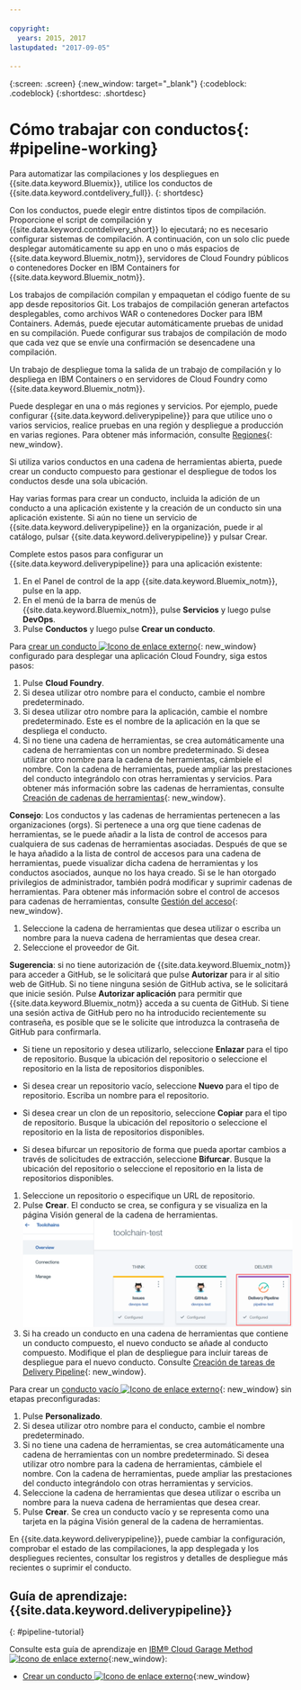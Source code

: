 ```yaml
---

copyright:
  years: 2015, 2017
lastupdated: "2017-09-05"

---
```



{:screen: .screen}
{:new_window: target="_blank"}
{:codeblock: .codeblock}
{:shortdesc: .shortdesc}

# Cómo trabajar con conductos{: #pipeline-working}

Para automatizar las compilaciones y los despliegues en {{site.data.keyword.Bluemix}}, utilice los conductos de {{site.data.keyword.contdelivery_full}}.
{: shortdesc}

Con los conductos, puede elegir entre distintos tipos de compilación. Proporcione el script de compilación y {{site.data.keyword.contdelivery_short}} lo ejecutará; no es necesario configurar sistemas de compilación. A continuación, con un solo clic puede desplegar automáticamente su app en uno o más espacios de {{site.data.keyword.Bluemix_notm}}, servidores de Cloud Foundry públicos o contenedores Docker en IBM Containers for {{site.data.keyword.Bluemix_notm}}.

Los trabajos de compilación compilan y empaquetan el código fuente de su app desde repositorios Git. Los trabajos de compilación generan artefactos desplegables, como archivos WAR o contenedores Docker para IBM Containers. Además, puede ejecutar automáticamente pruebas de unidad en su compilación. Puede configurar sus trabajos de compilación de modo que cada vez que se envíe una confirmación se desencadene una compilación.

Un trabajo de despliegue toma la salida de un trabajo de compilación y lo despliega en IBM Containers o en servidores de Cloud Foundry como {{site.data.keyword.Bluemix_notm}}.

Puede desplegar en una o más regiones y servicios. Por ejemplo, puede configurar {{site.data.keyword.deliverypipeline}} para que utilice uno o varios servicios, realice pruebas en una región y despliegue a producción en varias regiones. Para obtener más información, consulte [Regiones](/docs/overview/whatisbluemix.html#ov_intro_reg){: new_window}.

Si utiliza varios conductos en una cadena de herramientas abierta, puede crear un conducto compuesto para gestionar el despliegue de todos los conductos desde una sola ubicación.

Hay varias formas para crear un conducto, incluida la adición de un conducto a una aplicación existente y la creación de un conducto sin una aplicación existente. Si aún no tiene un servicio de {{site.data.keyword.deliverypipeline}} en la organización, puede ir al catálogo, pulsar {{site.data.keyword.deliverypipeline}} y pulsar Crear.

Complete estos pasos para configurar un {{site.data.keyword.deliverypipeline}} para una aplicación existente:

1. En el Panel de control de la app {{site.data.keyword.Bluemix_notm}}, pulse en la app.
1. En el menú de la barra de menús de {{site.data.keyword.Bluemix_notm}}, pulse **Servicios** y luego pulse **DevOps**.
1. Pulse **Conductos** y luego pulse **Crear un conducto**.

Para [crear un conducto ![Icono de enlace externo](../../icons/launch-glyph.svg "Icono de enlace externo")](https://console.bluemix.net/devops/pipelines/dashboard/create){: new_window} configurado para desplegar una aplicación Cloud Foundry, siga estos pasos:

1. Pulse **Cloud Foundry**.
1. Si desea utilizar otro nombre para el conducto, cambie el nombre predeterminado.
1. Si desea utilizar otro nombre para la aplicación, cambie el nombre predeterminado. Este es el nombre de la aplicación en la que se despliega el conducto.
1. Si no tiene una cadena de herramientas, se crea automáticamente una cadena de herramientas con un nombre predeterminado. Si desea utilizar otro nombre para la cadena de herramientas, cámbiele el nombre. Con la cadena de herramientas, puede ampliar las prestaciones del conducto integrándolo con otras herramientas y servicios. Para obtener más información sobre las cadenas de herramientas, consulte [Creación de cadenas de herramientas](/docs/services/ContinuousDelivery/toolchains_working.html){: new_window}.

 **Consejo**: Los conductos y las cadenas de herramientas pertenecen a las organizaciones (orgs). Si pertenece a una org que tiene cadenas de herramientas, se le puede añadir a la lista de control de accesos para cualquiera de sus cadenas de herramientas asociadas. Después de que se le haya añadido a la lista de control de accesos para una cadena de herramientas, puede visualizar dicha cadena de herramientas y los conductos asociados, aunque no los haya creado. Si se le han otorgado privilegios de administrador, también podrá modificar y suprimir cadenas de herramientas. Para obtener más información sobre el control de accesos para cadenas de herramientas, consulte [Gestión del acceso](/docs/services/ContinuousDelivery/toolchains_using.html#managing_access){: new_window}.

1. Seleccione la cadena de herramientas que desea utilizar o escriba un nombre para la nueva cadena de herramientas que desea crear.
1. Seleccione el proveedor de Git.

 **Sugerencia**: si no tiene autorización de {{site.data.keyword.Bluemix_notm}} para acceder a GitHub, se le solicitará que pulse **Autorizar** para ir al sitio web de GitHub. Si no tiene ninguna sesión de GitHub activa, se le solicitará que inicie sesión. Pulse **Autorizar aplicación** para permitir que {{site.data.keyword.Bluemix_notm}} acceda a su cuenta de GitHub. Si tiene una sesión activa de GitHub pero no ha introducido recientemente su contraseña, es posible que se le solicite que introduzca la contraseña de GitHub para confirmarla.

   * Si tiene un repositorio y desea utilizarlo, seleccione **Enlazar** para el tipo de repositorio. Busque la ubicación del repositorio o seleccione el repositorio en la lista de repositorios disponibles.

   * Si desea crear un repositorio vacío, seleccione **Nuevo** para el tipo de repositorio. Escriba un nombre para el repositorio.

   * Si desea crear un clon de un repositorio, seleccione **Copiar** para el tipo de repositorio. Busque la ubicación del repositorio o seleccione el repositorio en la lista de repositorios disponibles.

   * Si desea bifurcar un repositorio de forma que pueda aportar cambios a través de solicitudes de extracción, seleccione **Bifurcar**. Busque la ubicación del repositorio o seleccione el repositorio en la lista de repositorios disponibles.

1. Seleccione un repositorio o especifique un URL de repositorio.
1. Pulse **Crear**. El conducto se crea, se configura y se visualiza en la página Visión general de la cadena de herramientas.
 ![Tarjeta de conducto](images/cd_pipeline.png)
1. Si ha creado un conducto en una cadena de herramientas que contiene un conducto compuesto, el nuevo conducto se añade al conducto compuesto. Modifique el plan de despliegue para incluir tareas de despliegue para el nuevo conducto. Consulte [Creación de tareas de Delivery Pipeline](/docs/services/ContinuousDelivery/pipeline_deployment_plan.html#tasks_pipelineCD){: new_window}.

Para crear un [conducto vacío ![Icono de enlace externo](../../icons/launch-glyph.svg "Icono de enlace externo")](https://console.bluemix.net/devops/pipelines/dashboard/create){: new_window} sin etapas preconfiguradas:

1. Pulse **Personalizado**.
1. Si desea utilizar otro nombre para el conducto, cambie el nombre predeterminado.
1. Si no tiene una cadena de herramientas, se crea automáticamente una cadena de herramientas con un nombre predeterminado. Si desea utilizar otro nombre para la cadena de herramientas, cámbiele el nombre. Con la cadena de herramientas, puede ampliar las prestaciones del conducto integrándolo con otras herramientas y servicios.
1. Seleccione la cadena de herramientas que desea utilizar o escriba un nombre para la nueva cadena de herramientas que desea crear.
1. Pulse **Crear**. Se crea un conducto vacío y se representa como una tarjeta en la página Visión general de la cadena de herramientas.

En {{site.data.keyword.deliverypipeline}}, puede cambiar la configuración, comprobar el estado de las compilaciones, la app desplegada y los despliegues recientes, consultar los registros y detalles de despliegue más recientes o suprimir el conducto.

## Guía de aprendizaje: {{site.data.keyword.deliverypipeline}}
{: #pipeline-tutorial}

Consulte esta guía de aprendizaje en [IBM&reg; Cloud Garage Method ![Icono de enlace externo](../../icons/launch-glyph.svg "Icono de enlace externo")](https://www.ibm.com/devops/method){:new_window}:
  * [Crear un conducto ![Icono de enlace externo](../../icons/launch-glyph.svg "Icono de enlace externo")](https://www.ibm.com/devops/method/tutorials/tutorial_first_pipeline?task=1){:new_window}
